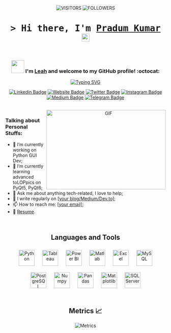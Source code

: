 <div align="center">

<img alt="VISITORS" src="https://komarev.com/ghpvc/?username=ndleah&style=flat&labelColor=red&logo=github&label=PROFILE+VIEWS&color=971901"/>
<img alt="FOLLOWERS" src="https://img.shields.io/github/followers/ndleah?color=971901&logo=githubb&label=FOLLOWERS"/>

<h1><samp>&gt; Hi there, I'm <a href="https://gkassym.netlify.app" target="_blank">Pradum Kumar </a> <img src="https://media.giphy.com/media/hvRJCLFzcasrR4ia7z/giphy.gif" width="25"> </samp> </h1>

<br>




### <img src="https://media.giphy.com/media/WUlplcMpOCEmTGBtBW/giphy.gif" width="40"> I'm [Leah](https://www.linkedin.com/in/ndleah/) and welcome to my GitHub profile! :octocat:

[![Typing SVG](https://readme-typing-svg.demolab.com?font=Fira+Code&pause=1000&color=CC2CF7&center=true&vCenter=true&width=594&height=38&lines=Data+Analyst+%7C%7C+Python+%26+MATLAB+Tool+Developer)](https://git.io/typing-svg)

[![Linkedin Badge](https://img.shields.io/badge/-LinkedIn-0e76a8?style=flat-square&logo=Linkedin&logoColor=white)]()
[![Website Badge](https://img.shields.io/badge/Website-3b5998?style=flat-square&logo=google-chrome&logoColor=white)]()
[![Twitter Badge](https://img.shields.io/badge/-Twitter-00acee?style=flat-square&logo=Twitter&logoColor=white)]()
[![Instagram Badge](https://img.shields.io/badge/-Instagram-e4405f?style=flat-square&logo=Instagram&logoColor=white)]()
[![Medium Badge](https://img.shields.io/badge/medium-%2312100E.svg?&style=for-square&logo=medium&logoColor=white)]()
[![Telegram Badge](https://img.shields.io/badge/-Telegram-0088cc?style=flat-square&logo=Telegram&logoColor=white)]()



<br>

<img align="right" height="250" width="375" alt="GIF" src="IMG/quote.gif" />


</div>

<h3>Talking about Personal Stuffs:</h3>
<ul>
    <li>🔭 I’m currently working on Python GUI Dev;</li>
    <li>🌱 I’m currently learning advanced toLOPpics on PyQt5, PyQt6;</li>
    <li>💬 Ask me about anything tech-related, I love to help;</li>
    <li>📝 I write regularly on <a href="[Your Medium URL]">[your blog/Medium/Dev.to]</a>;</li>
    <li>📫 How to reach me: <a href="mailto:[your-email]">[your email]</a>;</li>
    <li>📄 <a href="[Link to resume]">Resume</a>.</li>
</ul>
<br>

<div align="center">

## Languages and Tools  
<div align="center">  
<a href="https://www.python.org/" target="_blank"><img style="margin: 10px" src="https://cdn.jsdelivr.net/gh/devicons/devicon/icons/python/python-original.svg" alt="Python" height="50" /></a>  
<a href="https://www.tableau.com/" target="_blank"><img style="margin: 10px" src="https://profilinator.rishav.dev/skills-assets/tableau.svg" alt="Tableau" height="50" /></a>
<a href="https://powerbi.microsoft.com/" target="_blank"><img style="margin: 10px" src="https://upload.wikimedia.org/wikipedia/commons/c/cf/New_Power_BI_Logo.svg" alt="Power BI" height="50" /></a>  
<a href="https://www.mathworks.com/products/matlab.html" target="_blank"><img style="margin: 10px" src="https://upload.wikimedia.org/wikipedia/commons/thumb/2/21/Matlab_Logo.png/1005px-Matlab_Logo.png" alt="Matlab" height="50" /></a>   
<a href="https://www.microsoft.com/en-us/microsoft-365/excel" target="_blank"><img style="margin: 10px" src="https://upload.wikimedia.org/wikipedia/commons/thumb/7/73/Microsoft_Excel_2013-2019_logo.svg/881px-Microsoft_Excel_2013-2019_logo.svg.png" alt="Excel" height="50" /></a> 
<a href="https://www.mysql.com/" target="_blank"><img style="margin: 10px" src="https://cdn.jsdelivr.net/gh/devicons/devicon/icons/mysql/mysql-original-wordmark.svg" alt="MySQL" height="50" /></a>  
<a href="https://www.postgresql.org/" target="_blank"><img style="margin: 10px" src="https://cdn.jsdelivr.net/gh/devicons/devicon/icons/postgresql/postgresql-original-wordmark.svg" alt="PostgreSQL" height="50" /></a>
<a href="https://numpy.org/" target="_blank"><img style="margin: 10px" src="https://cdn.jsdelivr.net/gh/devicons/devicon/icons/numpy/numpy-original.svg" alt="Numpy" height="50" /></a>  
<a href="https://pandas.pydata.org/" target="_blank"><img style="margin: 10px" src="https://cdn.jsdelivr.net/gh/devicons/devicon/icons/pandas/pandas-original-wordmark.svg" alt="Pandas" height="50" /></a>  
<a href="https://matplotlib.org/" target="_blank"><img style="margin: 10px" src="https://upload.wikimedia.org/wikipedia/commons/8/84/Matplotlib_icon.svg" alt="Matplotlib" height="50" /></a>  
<a href="https://www.microsoft.com/en-us/sql-server" target="_blank"><img style="margin: 10px" src="https://cdn.jsdelivr.net/gh/devicons/devicon/icons/microsoftsqlserver/microsoftsqlserver-plain-wordmark.svg" alt="SQL Server" height="50" /></a>
</div>


<br>

## Metrics 📈
![Metrics](/github-metrics.svg)

</div>

